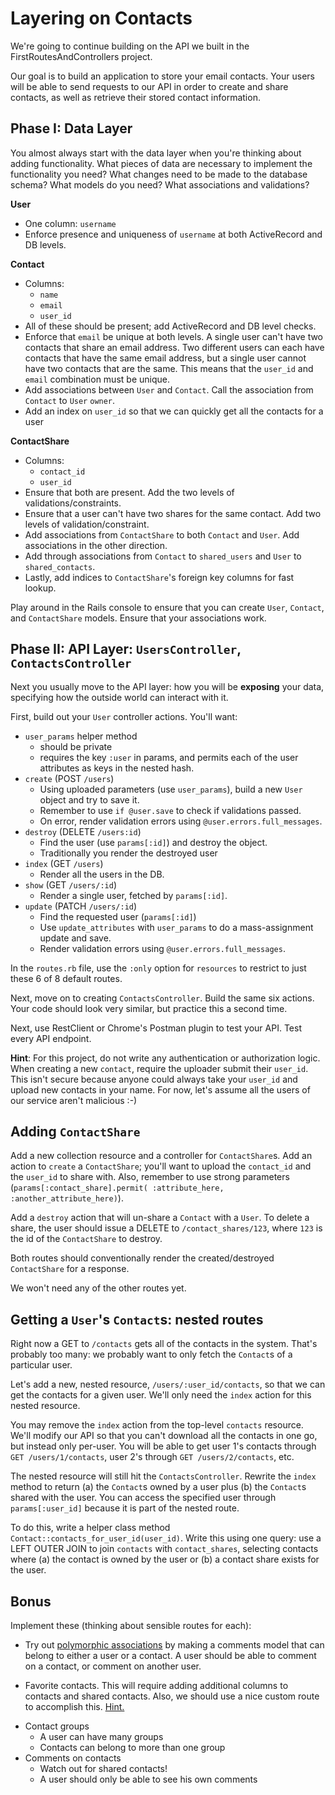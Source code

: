 # Layering on Contacts

We're going to continue building on the API we built in the
FirstRoutesAndControllers project.

Our goal is to build an application to store your email contacts. Your
users will be able to send requests to our API in order to create and
share contacts, as well as retrieve their stored contact information.

## Phase I: Data Layer

You almost always start with the data layer when you're thinking about
adding functionality. What pieces of data are necessary to implement
the functionality you need? What changes need to be made to the
database schema? What models do you need? What associations and
validations?

**User**

* One column: `username`
* Enforce presence and uniqueness of `username` at both ActiveRecord
  and DB levels.

**Contact**

* Columns:
    * `name`
    * `email`
    * `user_id`
* All of these should be present; add ActiveRecord and DB level
  checks.
* Enforce that `email` be unique at both levels. A single user
  can't have two contacts that share an email address. Two different
  users can each have contacts that have the same email address, but
  a single user cannot have two contacts that are the same. This means
  that the `user_id` and `email` combination must be unique.
* Add associations between `User` and `Contact`. Call the association
  from `Contact` to `User` `owner`.
* Add an index on `user_id` so that we can quickly get all the
  contacts for a user

**ContactShare**

* Columns:
    * `contact_id`
    * `user_id`
* Ensure that both are present. Add the two levels of
  validations/constraints.
* Ensure that a user can't have two shares for the same contact. Add
  two levels of validation/constraint.
* Add associations from `ContactShare` to both `Contact` and
  `User`. Add associations in the other direction.
* Add through associations from `Contact` to `shared_users` and `User`
  to `shared_contacts`.
* Lastly, add indices to `ContactShare`'s foreign key columns for fast
  lookup.

Play around in the Rails console to ensure that you can create `User`,
`Contact`, and `ContactShare` models. Ensure that your associations
work.

## Phase II: API Layer: `UsersController`, `ContactsController`

Next you usually move to the API layer: how you will be **exposing**
your data, specifying how the outside world can interact with it.

First, build out your `User` controller actions. You'll want:

* `user_params` helper method
    * should be private
    * requires the key `:user` in params, and permits each of the user attributes as keys in the nested hash.
* `create` (POST `/users`)
    * Using uploaded parameters (use `user_params`), build a new `User`
      object and try to save it.
    * Remember to use `if @user.save` to check if validations passed.
    * On error, render validation errors using
      `@user.errors.full_messages`.
* `destroy` (DELETE `/users:id`)
    * Find the user (use `params[:id]`) and destroy the object.
    * Traditionally you render the destroyed user
* `index` (GET `/users`)
    * Render all the users in the DB.
* `show` (GET `/users/:id`)
    * Render a single user, fetched by `params[:id]`.
* `update` (PATCH `/users/:id`)
    * Find the requested user (`params[:id]`)
    * Use `update_attributes` with `user_params` to do a
      mass-assignment update and save.
    * Render validation errors using `@user.errors.full_messages`.

In the `routes.rb` file, use the `:only` option for `resources` to
restrict to just these 6 of 8 default routes.

Next, move on to creating `ContactsController`. Build the same six
actions. Your code should look very similar, but practice this a
second time.

Next, use RestClient or Chrome's Postman plugin to test your API. Test
every API endpoint.

**Hint**: For this project, do not write any authentication or
authorization logic. When creating a new `contact`, require the
uploader submit their `user_id`. This isn't secure because anyone
could always take your `user_id` and upload new contacts in your name.
For now, let's assume all the users of our service aren't malicious
:-)

## Adding `ContactShare`

Add a new collection resource and a controller for
`ContactShare`s. Add an action to `create` a `ContactShare`; you'll
want to upload the `contact_id` and the `user_id` to share with.
Also, remember to use strong parameters (`params[:contact_share].permit(
:attribute_here, :another_attribute_here)`).

Add a `destroy` action that will un-share a `Contact` with a
`User`. To delete a share, the user should issue a DELETE to
`/contact_shares/123`, where `123` is the id of the `ContactShare` to
destroy.

Both routes should conventionally render the created/destroyed
`ContactShare` for a response.

We won't need any of the other routes yet.

## Getting a `User`'s `Contact`s: nested routes

Right now a GET to `/contacts` gets all of the contacts in the
system. That's probably too many: we probably want to only fetch the
`Contact`s of a particular user.

Let's add a new, nested resource, `/users/:user_id/contacts`, so that
we can get the contacts for a given user. We'll only need the `index`
action for this nested resource.

You may remove the `index` action from the top-level `contacts`
resource. We'll modify our API so that you can't download all the
contacts in one go, but instead only per-user. You will be able to get
user 1's contacts through `GET /users/1/contacts`, user 2's through
`GET /users/2/contacts`, etc.

The nested resource will still hit the `ContactsController`. Rewrite
the `index` method to return (a) the `Contact`s owned by a user plus
(b) the `Contact`s shared with the user. You can access the specified
user through `params[:user_id]` because it is part of the nested
route.

To do this, write a helper class method
`Contact::contacts_for_user_id(user_id)`. Write this using one query:
use a LEFT OUTER JOIN to join `contacts` with `contact_shares`,
selecting contacts where (a) the contact is owned by the user or (b) a
contact share exists for the user.

## Bonus

Implement these (thinking about sensible routes for each):

* Try out [polymorphic associations][poly-assoc] by making a comments model that can belong to 
either a user or a contact.  A user should be able to comment on a contact, or comment on another user.
 
* Favorite contacts. This will require adding additional columns to contacts and shared contacts. Also, we should use a nice custom route to accomplish this. [Hint.][more-restful-actions]

[poly-assoc]: http://guides.rubyonrails.org/association_basics.html#polymorphic-associations
[concerns-for-models]: http://signalvnoise.com/posts/3372-put-chubby-models-on-a-diet-with-concerns
[more-restful-actions]: http://guides.rubyonrails.org/v3.2.14/routing.html#adding-more-restful-actions
* Contact groups
    * A user can have many groups
    * Contacts can belong to more than one group
* Comments on contacts
    * Watch out for shared contacts! 
    * A user should only be able to see his own comments 
